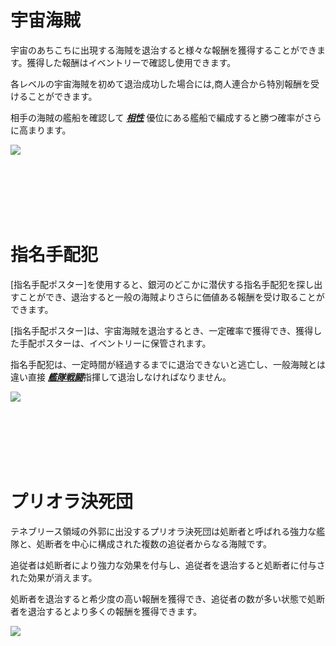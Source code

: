﻿# 宇宙海賊

 宇宙のあちこちに出現する海賊を退治すると様々な報酬を獲得することができます。獲得した報酬はイベントリーで確認し使用できます。

各レベルの宇宙海賊を初めて退治成功した場合には,商人連合から特別報酬を受けることができます。

相手の海賊の艦船を確認して [***<u>相性</u>***](jp/201normalship#艦船-相性-関係) 優位にある艦船で編成すると勝つ確率がさらに高まります。

![](http://d3bbxo4nelobc3.cloudfront.net/html/img/help/502_001pirate_fix.jpg)

<br>

<br>

<br>

<br>

<br>

# 指名手配犯

 [指名手配ポスター]を使用すると、銀河のどこかに潜伏する指名手配犯を探し出すことができ、退治すると一般の海賊よりさらに価値ある報酬を受け取ることができます。

[指名手配ポスター]は、宇宙海賊を退治するとき、一定確率で獲得でき、獲得した手配ポスターは、イベントリーに保管されます。

指名手配犯は、一定時間が経過するまでに退治できないと逃亡し、一般海賊とは違い直接 [***<u>艦隊戦闘</u>***](jp/503fleetbattle#艦隊戦)指揮して退治しなければなりません。

![](http://d3bbxo4nelobc3.cloudfront.net/html/img/help/502_002bounty.jpg)

<br>

<br>

<br>

<br>

<br>


# プリオラ決死団

テネブリース領域の外郭に出没するプリオラ決死団は処断者と呼ばれる強力な艦隊と、処断者を中心に構成された複数の追従者からなる海賊です。

追従者は処断者により強力な効果を付与し、追従者を退治すると処断者に付与された効果が消えます。

処断者を退治すると希少度の高い報酬を獲得でき、追従者の数が多い状態で処断者を退治するとより多くの報酬を獲得できます。

![](https://d3bbxo4nelobc3.cloudfront.net/html/img/help/502_005.jpg)
